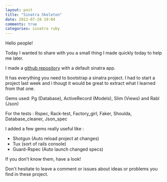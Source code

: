 ```yaml
---
layout: post
title: "Sinatra Skeleton"
date: 2012-07-28 19:04
comments: true
categories: sinatra ruby
---
```

Hello people!

Today I wanted to share with you a small thing I made quickly today to help me later.

I made a [github repository](http://github.com/eatcpcks/sinatra_skeleton) with a default sinatra app.

It has everything you need to bootstrap a sinatra project.
I had to start a project last week and i thougt it would be great to extract what I learned from that one.

Gems used: Pg (Database), ActiveRecord (Models), Slim (Views) and Rabl (Json)

For the tests : Rspec, Rack-test, Factory_girl, Faker, Shoulda, Database_cleaner, Json_spec

I added a few gems really useful like : 

- Shotgun (Auto reload project at changes)
- Tux (sort of rails console)
- Guard-Rspec (Auto launch changed specs)


If you don't know them, have a look!

Don't hesitate to leave a comment or issues about ideas or problems you find in these project.




